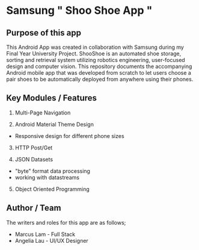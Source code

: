 # Samsung " Shoo Shoe App "

## Purpose of this app

This Android App was created in collaboration with Samsung during my Final Year University Project. ShooShoe is an automated shoe storage, sorting and retrieval system utilizing robotics engineering, user-focused design and computer vision. This repository documents the accompanying Android mobile app that was developed from scratch to let users choose a pair shoes to be automatically deployed from anywhere using their phones. 


## Key Modules / Features

1. Multi-Page Navigation

2. Android Material Theme Design
  - Responsive design for different phone sizes

3. HTTP Post/Get

4. JSON Datasets
  - "byte" format data processing
  - working with datastreams

5. Object Oriented Programming

## Author / Team

The writers and roles for this app are as follows;

- Marcus Lam - Full Stack
- Angelia Lau - UI/UX Designer


